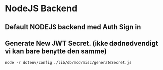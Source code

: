 # NodeJS Backend

## Default NODEJS backend med Auth Sign in


## Generate New JWT Secret. (ikke dødnødvendigt vi kan bare benytte den samme)
```
node -r dotenv/config ./lib/db/mcd/misc/generateSecret.js
```


